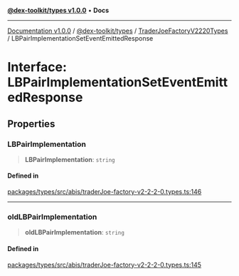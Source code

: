 [**@dex-toolkit/types v1.0.0**](../../../README.md) • **Docs**

***

[Documentation v1.0.0](../../../../../packages.md) / [@dex-toolkit/types](../../../README.md) / [TraderJoeFactoryV2220Types](../README.md) / LBPairImplementationSetEventEmittedResponse

# Interface: LBPairImplementationSetEventEmittedResponse

## Properties

### LBPairImplementation

> **LBPairImplementation**: `string`

#### Defined in

[packages/types/src/abis/traderJoe-factory-v2-2-2-0.types.ts:146](https://github.com/niZmosis/dex-toolkit/blob/3d8b41b44787b30fbea5de3ab4737662ffb61bc8/packages/types/src/abis/traderJoe-factory-v2-2-2-0.types.ts#L146)

***

### oldLBPairImplementation

> **oldLBPairImplementation**: `string`

#### Defined in

[packages/types/src/abis/traderJoe-factory-v2-2-2-0.types.ts:145](https://github.com/niZmosis/dex-toolkit/blob/3d8b41b44787b30fbea5de3ab4737662ffb61bc8/packages/types/src/abis/traderJoe-factory-v2-2-2-0.types.ts#L145)
